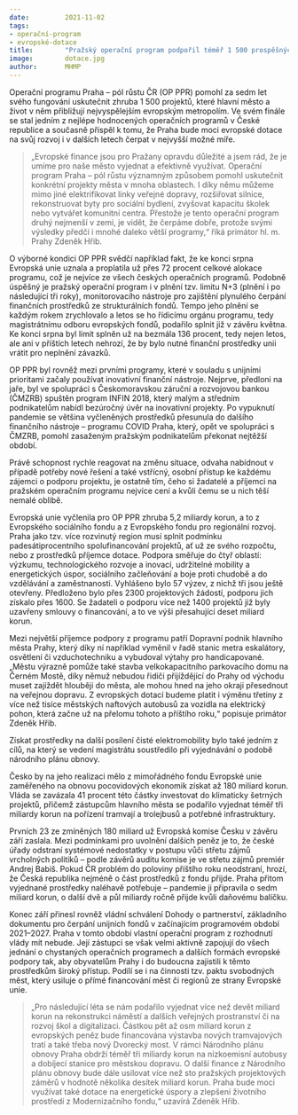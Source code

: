 ```yaml
---
date:         2021-11-02
tags:         
- operační-program 
- evropské-dotace
title:        "Pražský operační program podpořil téměř 1 500 prospěšných projektů "
image: 	      dotace.jpg
author:       MHMP
---
```


Operační programu Praha – pól růstu ČR (OP PPR) pomohl za sedm let svého fungování uskutečnit zhruba 1 500 projektů, které hlavní město a život v něm přibližují nejvyspělejším evropským metropolím. Ve svém finále se stal jedním z nejlépe hodnocených operačních programů v České republice a současně přispěl k tomu, že Praha bude moci evropské dotace na svůj rozvoj i v dalších letech čerpat v nejvyšší možné míře.  

> „Evropské finance jsou pro Pražany opravdu důležité a jsem rád, že je umíme pro naše město vyjednat a efektivně využívat. Operační program Praha – pól růstu významným způsobem pomohl uskutečnit konkrétní projekty města v mnoha oblastech. I díky němu můžeme mimo jiné elektrifikovat linky veřejné dopravy, rozšiřovat silnice, rekonstruovat byty pro sociální bydlení, zvyšovat kapacitu školek nebo vytvářet komunitní centra. Přestože je tento operační program druhý nejmenší v zemi, je vidět, že čerpáme dobře, protože svými výsledky předčí i mnohé daleko větší programy,“ říká primátor hl. m. Prahy Zdeněk Hřib.  

O výborné kondici OP PPR svědčí například fakt, že ke konci srpna Evropská unie uznala a proplatila už přes 72 procent celkové alokace programu, což je nejvíce ze všech českých operačních programů. Podobně úspěšný je pražský operační program i v plnění tzv. limitu N+3 (plnění i po následující tři roky), monitorovacího nástroje pro zajištění plynulého čerpání finančních prostředků ze strukturálních fondů. Tempo jeho plnění se každým rokem zrychlovalo a letos se ho řídicímu orgánu programu, tedy magistrátnímu odboru evropských fondů, podařilo splnit již v závěru května. Ke konci srpna byl limit splněn už na bezmála 136 procent, tedy nejen letos, ale ani v příštích letech nehrozí, že by bylo nutné finanční prostředky unii vrátit pro neplnění závazků. 

OP PPR byl rovněž mezi prvními programy, které v souladu s unijními prioritami začaly používat inovativní finanční nástroje. Nejprve, předloni na jaře, byl ve spolupráci s Českomoravskou záruční a rozvojovou bankou (ČMZRB) spuštěn program INFIN 2018, který malým a středním podnikatelům nabídl bezúročný úvěr na inovativní projekty. Po vypuknutí pandemie se většina vyčleněných prostředků přesunula do dalšího finančního nástroje – programu COVID Praha, který, opět ve spolupráci s ČMZRB, pomohl zasaženým pražským podnikatelům překonat nejtěžší období. 

Právě schopnost rychle reagovat na změnu situace, odvaha nabídnout v případě potřeby nové řešení a také vstřícný, osobní přístup ke každému zájemci o podporu projektu, je ostatně tím, čeho si žadatelé a příjemci na pražském operačním programu nejvíce cení a kvůli čemu se u nich těší nemalé oblibě.  

Evropská unie vyčlenila pro OP PPR zhruba 5,2 miliardy korun, a to z Evropského sociálního fondu a z Evropského fondu pro regionální rozvoj. Praha jako tzv. více rozvinutý region musí splnit podmínku padesátiprocentního spolufinancování projektů, ať už ze svého rozpočtu, nebo z prostředků příjemce dotace. Podpora směřuje do čtyř oblastí: výzkumu, technologického rozvoje a inovací, udržitelné mobility a energetických úspor, sociálního začleňování a boje proti chudobě a do vzdělávání a zaměstnanosti. Vyhlášeno bylo 57 výzev, z nichž tři jsou ještě otevřeny. Předloženo bylo přes 2300 projektových žádostí, podporu jich získalo přes 1600. Se žadateli o podporu více než 1400 projektů již byly uzavřeny smlouvy o financování, a to ve výši přesahující deset miliard korun.  

Mezi největší příjemce podpory z programu patří Dopravní podnik hlavního města Prahy, který díky ní například vyměnil v řadě stanic metra eskalátory, osvětlení či vzduchotechniku a vybudoval výtahy pro handicapované. „Městu výrazně pomůže také stavba velkokapacitního parkovacího domu na Černém Mostě, díky němuž nebudou řidiči přijíždějící do Prahy od východu muset zajíždět hlouběji do města, ale mohou hned na jeho okraji přesednout na veřejnou dopravu. Z evropských dotací budeme platit i výměnu třetiny z více než tisíce městských naftových autobusů za vozidla na elektrický pohon, která začne už na přelomu tohoto a příštího roku,“ popisuje primátor Zdeněk Hřib. 

Získat prostředky na další posílení čisté elektromobility bylo také jedním z cílů, na který se vedení magistrátu soustředilo při vyjednávání o podobě národního plánu obnovy.

Česko by na jeho realizaci mělo z mimořádného fondu Evropské unie zaměřeného na obnovu pocovidových ekonomik získat až 180 miliard korun. Vláda se zavázala 41 procent této částky investovat do klimaticky šetrných projektů, přičemž zástupcům hlavního města se podařilo vyjednat téměř tři miliardy korun na pořízení tramvají a trolejbusů a potřebné infrastruktury.  

Prvních 23 ze zmíněných 180 miliard už Evropská komise Česku v závěru září zaslala. Mezi podmínkami pro uvolnění dalších peněz je to, že české úřady odstraní systémové nedostatky v postupu vůči střetu zájmů vrcholných politiků – podle závěrů auditu komise je ve střetu zájmů premiér Andrej Babiš. Pokud ČR problém do poloviny příštího roku neodstraní, hrozí, že Česká republika nejméně o část prostředků z fondu přijde. Praha přitom vyjednané prostředky naléhavě potřebuje – pandemie ji připravila o sedm miliard korun, o další dvě a půl miliardy ročně přijde kvůli daňovému balíčku. 

Konec září přinesl rovněž vládní schválení Dohody o partnerství, základního dokumentu pro čerpání unijních fondů v začínajícím programovém období 2021–2027. Praha v tomto období vlastní operační program z rozhodnutí vlády mít nebude. Její zástupci se však velmi aktivně zapojují do všech jednání o chystaných operačních programech a dalších formách evropské podpory tak, aby obyvatelům Prahy i do budoucna zajistili k těmto prostředkům široký přístup. Podílí se i na činnosti tzv. paktu svobodných měst, který usiluje o přímé financování měst či regionů ze strany Evropské unie.

> „Pro následující léta se nám podařilo vyjednat více než devět miliard korun na rekonstrukci náměstí a dalších veřejných prostranství či na rozvoj škol a digitalizaci. Částkou pět až osm miliard korun z evropských peněz bude financována výstavba nových tramvajových tratí a také třeba nový Dvorecký most. V rámci Národního plánu obnovy Praha obdrží téměř tři miliardy korun na nízkoemisní autobusy a dobíjecí stanice pro městskou dopravu. O další finance z Národního plánu obnovy bude dále usilovat více než sto pražských projektových záměrů v hodnotě několika desítek miliard korun. Praha bude moci využívat také dotace na energetické úspory a zlepšení životního prostředí z Modernizačního fondu,“ uzavírá Zdeněk Hřib.
